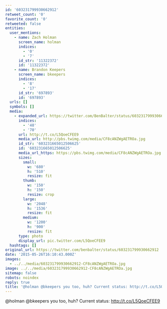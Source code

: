 ```yaml
---
id: '603231799930662912'
retweet_count: '0'
favorite_count: '0'
retweeted: false
entities:
  user_mentions:
    - name: Zach Holman
      screen_name: holman
      indices:
        - '0'
        - '7'
      id_str: '11322372'
      id: '11322372'
    - name: Brandon Keepers
      screen_name: bkeepers
      indices:
        - '8'
        - '17'
      id_str: '697893'
      id: '697893'
  urls: []
  symbols: []
  media:
    - expanded_url: https://twitter.com/BenBalter/status/603231799930662912/photo/1
      indices:
        - '48'
        - '70'
      url: http://t.co/L5QoeCFEE9
      media_url: http://pbs.twimg.com/media/CF8cANZWgAETROa.jpg
      id_str: '603231665012506625'
      id: '603231665012506625'
      media_url_https: https://pbs.twimg.com/media/CF8cANZWgAETROa.jpg
      sizes:
        small:
          w: '680'
          h: '510'
          resize: fit
        thumb:
          w: '150'
          h: '150'
          resize: crop
        large:
          w: '2048'
          h: '1536'
          resize: fit
        medium:
          w: '1200'
          h: '900'
          resize: fit
      type: photo
      display_url: pic.twitter.com/L5QoeCFEE9
  hashtags: []
original_url: https://twitter.com/benbalter/status/603231799930662912
date: '2015-05-26T16:10:43.000Z'
images:
  - ../../media/603231799930662912-CF8cANZWgAETROa.jpg
image: ../../media/603231799930662912-CF8cANZWgAETROa.jpg
sitemap: false
robots: noindex
reply: true
title: '@holman @bkeepers you too, huh? Current status: http://t.co/L5QoeCFEE9'
---
```


@holman @bkeepers you too, huh? Current status: http://t.co/L5QoeCFEE9